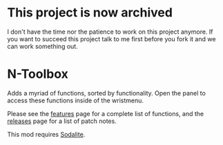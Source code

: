 # This project is now archived

I don't have the time nor the patience to work on this project anymore. If you want to succeed this project talk to me first before you fork it and we can work something out.

# N-Toolbox

Adds a myriad of functions, sorted by functionality. Open the panel to access these functions inside of the wristmenu.

Please see the [features](https://github.com/nayr31/N-Toolbox/blob/main/Features.md) page for a complete list of functions, and the [releases](https://github.com/nayr31/N-Toolbox/releases) page for a list of patch notes.

This mod requires [Sodalite](https://github.com/H3VR-Modding/Sodalite).

